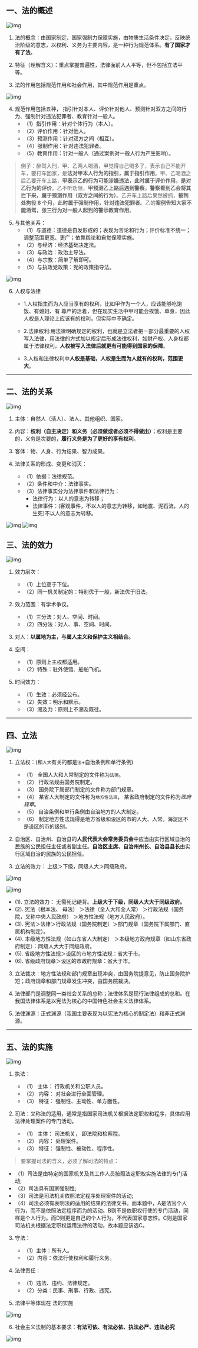 ## 一、法的概述

![img](img/20190510202524.png)

1. 法的概念：由国家制定、国家强制力保障实施，由物质生活条件决定，反映统治阶级的意志，以权利、义务为主要内容，是一种行为规范体系。**有了国家才有了法**。


2. 特征（理解含义）：重点掌握普遍性，法律面前人人平等，但不包括立法平等。

3. 法的作用包括规范作用和社会作用，其中规范作用是重点。 

![img](img/20190602212421.png)

4. 规范作用包括五种， 指引针对本人、评价针对他人、预测针对双方之间的行为、强制针对违法犯罪者、教育针对一般人。
   - （1）指引作用：针对个体行为（本人）。
   - （2）评价作用：针对他人。
   - （3）预测作用：针对双方之间（相互）。
   - （4）强制作用：针对违法犯罪者。
   - （5）教育作用：针对一般人（通过案例对一般人行为产生影响）。

> 例子：醉驾入刑，甲、乙两人喝酒，甲觉得自己喝多了，表示自己不能开车，要打车回家，是**法对甲本人行为的指引，属于指引作用**。甲、乙喝酒之后乙要开车上路，**甲表示乙的行为可能涉嫌违法，此时属于评价作用，是对乙行为的评价**。乙不听劝阻，**甲预测乙上路后遇到警察，警察看到乙会将其拦下来，属于预测作用（双方之间的行为）**。乙开车上路后果然被抓，**被判处拘役 6 个月，此时属于强制作用，针对违法犯罪者**。乙的**案例告知大家不能酒驾，张三行为对一般人起到的警示教育作用**。

5. 与其他关系：
   - （1）与道德：道德是自发形成的；表现为言论和行为；评价标准不统一；调整范围更宽、更广；依靠舆论和自觉保障实施。
   - （2）与经济：经济基础决定法。
   - （3）与政治：政治主导法。
   - （4）与宗教：简单了解即可。
   - （5）与执政党政策：党的政策指导法。


 ![img](img/Xnip2019-06-06_21-31-04.jpg)  

6. 人权与法律

   - 1.人权指生而为人应当享有的权利，比如甲作为一个人，应该能够吃饱饭、有媳妇、有 尊严的活着，但在现实生活中甲可能会挨饿、单身，因此人权是人理论上应该有的权利，但实际中不确定。
   
   - 2.法律权利:用法律明确规定的权利，也就是立法者把一部分最重要的人权写入法律，用法律的方式加以规定后形成法律权利，如财产权、人身权都属于法律权利，**人权被写入法律后就更有可能得到国家的保障**。
   
   - 3.人权和法律权利中**人权是基础，人权是生而为人就有的权利，范围更大**。

---
## 二、法的关系

![img](img/20190510203012.png)

1. 主体：自然人（活人）、法人、其他组织、国家。

2. 内容：**权利（自主决定）和义务（必须做或者必须不得做出）**；权利是主要的，义务是次要的，**履行义务是为了更好的享有权利**。

3. 客体：物、人身、行为结果、智力成果。

4. 法律关系的形成、变更和消灭：
   - （1）依据：法律规范。
   - （2）条件和中介：法律事实。
   - （3）法律事实分为法律事件和法律行为：
     - 法律行为：以人的意志为转移；
     - 法律事件：(客观事件，不以人的意志为转移，如地震、泥石流，人的生死)不以人的意志为转移。

![img](img/Xnip2019-06-06_12-37-00.jpg)
![img](img/Xnip2019-06-06_12-36-17.jpg)

## 三、法的效力

![img](img/20190510204218.png)

1. 效力层次：
   - （1）上位高于下位。
   - （2）同一机关制定的：特别优于一般，新法优于旧法。

2. 效力范围：有学术争议。
   - （1）三分法：对人、空间、时间。
   - （2）四分法：对人、事、空间、时间。

3. 对人：**以属地为主，与属人主义和保护主义相结合。**

4. 空间：
   - （1）原则上主权都适用。
   - （2）特殊：驻外使馆、船舶飞机。

5. 时间效力：
   - （1）生效：必须经公布。
   - （2）失效：明示和默示。
   - （3）溯及力：原则上不溯及既往。

---
## 四、立法

![img](img/20190510204802.png)

1. 立法权：(和`人大`有关的都是`法`+自治条例和单行条例)
   - （1） 全国人大和人常制定的文件称为`法律`。
   - （2） 行政法规由国务院制定。
   - （3） 国务院下属部门制定的文件称为部门规章。
   - （4） 某省人大制定的文件称为`地方性法规`， 某省政府制定的文件称为*政府规章*。
   - （5） 自治条例和单行条例由自治地方的人大制定。
   - （6） 制定地方性法规得是地方省级和设区的市的人大、人常。海淀区不是设区的市的级别。

2. 自治区、自治州、自治县的**人民代表大会常务委员会**中应当由实行区域自治的民族的公民担任主任或者副主任。**自治区主席、自治州州长、自治县县长**由实行区域自治的民族的公民担任。

3. 立法的效力： 上级＞下级，同级人大＞同级政府。

![img](img/20190510205405.png)

![img](img/Xnip2019-06-03_21-22-56.jpg)
   
   - (1). 立法的效力： 无需死记硬背。**上级大于下级，同级人大大于同级政府。**
   - (2). 宪法（根本法、 母法） ＞法律（全人大和全人常） ＞行政法规（国务院，又称中央人民政府） ＞地方性法规（地方人民政府）。
   - (3). 宪法＞法律＞行政法规（国务院制定）＞部门规章（国务院下属部门、直属机构制定）。
   - (4). 本级地方性法规（如山东省人大制定） ＞本级地方政府规章（如山东省政府制定）：同级人大大于同级政府。
   - (5). 省级地方性法规＞设区的市地方性法规：省大于市。
   - (6). 省级政府规章＞设区的市政府规章：省大于市。

3. 立法裁决：地方性法规和部门规章出现冲突，由国务院提意见，防止国务院护短；政府规章和部门规章发生冲突，由国务院裁决。

4. 法律部门是调整同一类社会关系的总称；法律体系是现行法律组成的总和。在我国法律体系是以宪法为核心的中国特色社会主义法律体系。

5. 法律渊源：正式渊源（我国主要表现为以宪法为核心的制定法）和非正式渊源。

---
## 五、法的实施

![img](img/20190510205130.png)

1. 执法：
   - （1） 主体： 行政机关和公职人员。
   - （2） 内容： 对社会进行全面管理。
   - （3） 特征： 强制性、主动性、单方面性。

2. 司法：又称法的适用，通常是指国家司法机关根据法定职权和程序，具体应用法律处理案件的专门活动。
   - （1） 主体： 司法机关， 即法院和检察院。
   - （2） 内容： 处理案件。
   - （3） 特征： 强制性、被动性、程序性。

> 要掌握司法的含义，必须了解司法的特点：
   
   - （1）司法是由特定的国家机关及其工作人员按照法定职权实施法律的专门活动;
   - （2）司法具有国家强制性;
   - （3）司法是司法机关依照法定程序处理案件的活动;
   - （4）司法必须有表明法的适用的结果的法律文书。而本题中，A是法官个人行为，而不是依照法定程序而为的活动。B则不是依职权行使的专门活动，同样是个人行为。而D则更是自己的个人行为，不代表国家意志性。C则是国家司法机关根据法定职权运用法律的活动，故本题应该选C。

3. 守法：
   - （1）主体：所有人。
   - （2）内容：依法行使权利和履行义务。

4. 法律责任：
   - （1）违法、违约、法律规定。
   - （2）分类：民事、刑事、行政、违宪。

5. 法律平等体现在 法的实施

![img](img/Xnip2019-06-05_11-37-49.jpg)

6. 社会主义法制的基本要求：**有法可依、有法必依、执法必严、违法必究**

![img](img/Xnip2019-06-08_17-57-56.jpg)
